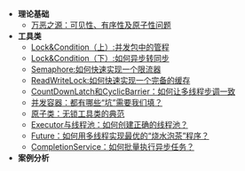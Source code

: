 * **理论基础**
	* [万恶之源：可见性、有序性及原子性问题](java/thread/origin.md)
* **工具类**
    * [Lock&Condition（上）:并发包中的管程](java/thread/lock.md)
    * [Lock&Condition（下）:如何异步转同步](java/thread/condition.md)
    * [Semaphore:如何快速实现一个限流器](java/thread/semaphore.md)
    * [ReadWriteLock:如何快速实现一个完备的缓存](java/thread/readWriteLock.md)
    * [CountDownLatch和CyclicBarrier：如何让多线程步调一致](java/thread/countDownLatchAndCyclicBarrier.md)
    * [并发容器：都有哪些“坑”需要我们填？](java/thread/collection.md)
    * [原子类：无锁工具类的典范](java/thread/atomicClass.md)
    * [Executor与线程池：如何创建正确的线程池？](java/thread/executor.md)
    * [Future：如何用多线程实现最优的“烧水泡茶”程序？](java/thread/future.md)
    * [CompletionService：如何批量执行异步任务？](java/thread/completionService.md)
* **案例分析**